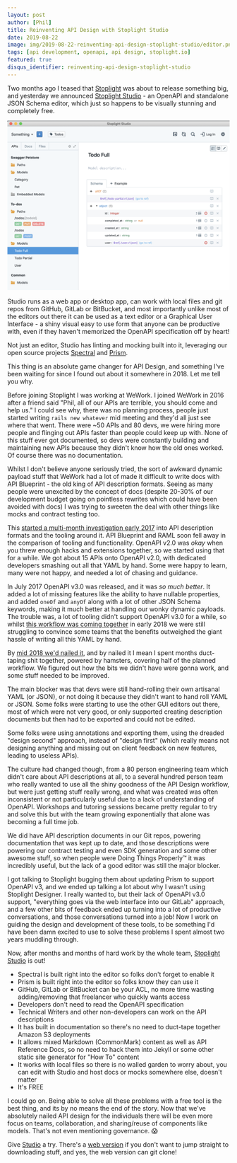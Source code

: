 ```yaml
---
layout: post
author: [Phil]
title: Reinventing API Design with Stoplight Studio
date: 2019-08-22
image: img/2019-08-22-reinventing-api-design-stoplight-studio/editor.png
tags: [api development, openapi, api design, stoplight.io]
featured: true
disqus_identifier: reinventing-api-design-stoplight-studio
---
```


Two months ago I teased that [Stoplight](http://stoplight.io/) was about to release something big, and yesterday we announced [Stoplight Studio](http://stoplight.io/studio) - an OpenAPI and standalone JSON Schema editor, which just so happens to be visually stunning and completely free.

![](img/2019-08-22-reinventing-api-design-stoplight-studio/editor.png)

Studio runs as a web app or desktop app, can work with local files and git repos from GitHub, GitLab or BitBucket, and most importantly unlike most of the editors out there it can be used as a text editor or a Graphical User Interface - a shiny visual easy to use form that anyone can be productive with, even if they haven't memorized the OpenAPI specification off by heart!

Not just an editor, Studio has linting and mocking built into it, leveraging our open source projects [Spectral](https://stoplight.io/spectral/) and [Prism](https://stoplight.io/prism/).

This thing is an absolute game changer for API Design, and something I've been waiting for since I found out about it somewhere in 2018. Let me tell you why.

Before joining Stoplight I was working at WeWork. I joined WeWork in 2016 after a friend said "Phil, all of our APIs are terrible, you should come and help us." I could see why, there was no planning process, people just started writing `rails new whatever` mid meeting and they'd all just see where that went. There were ~50 APIs and 80 devs, we were hiring more people and flinging out APIs faster than people could keep up with. None of this stuff ever got documented, so devs were constantly building and maintaining new APIs because they didn't know how the old ones worked. Of course there was no documentation.

Whilst I don't believe anyone seriously tried, the sort of awkward dynamic payload stuff that WeWork had a lot of made it difficult to write docs with API Blueprint - the old king of API description formats. Seeing as many people were unexcited by the concept of docs (despite 20-30% of our development budget going on pointless rewrites which could have been avoided with docs) I was trying to sweeten the deal with other things like mocks and contract testing too.

This [started a multi-month investigation early 2017](https://phil.tech/api/2017/07/20/my-vision-for-a-perfect-world-in-api-specification/) into API description formats and the tooling around it. API Blueprint and RAML soon fell away in the comparison of tooling and functionality. OpenAPI v2.0 was _okay_ when you threw enough hacks and extensions together, so we started using that for a while. We got about 15 APIs onto OpenAPI v2.0, with dedicated developers smashing out all that YAML by hand. Some were happy to learn, many were not happy, and needed a lot of chasing and guidance.

In July 2017 OpenAPI v3.0 was released, and it was _so much better_. It added a lot of missing features like the ability to have nullable properties, and added `oneOf` and `anyOf` along with a lot of other JSON Schema keywords, making it much better at handling our wonky dynamic payloads. The trouble was, a lot of tooling didn't support OpenAPI v3.0 for a while, so whilst [this workflow was coming together](https://phil.tech/api/2018/03/01/api-specification-workflow-matures/) in early 2018 we were still struggling to convince some teams that the benefits outweighed the giant hassle of writing all this YAML by hand.

By [mid 2018 we'd nailed it](https://apisyouwonthate.com/blog/weworks-api-specification-workflow), and by nailed it I mean I spent months duct-taping shit together, powered by hamsters, covering half of the planned workflow. We figured out how the bits we didn't have were gonna work, and some stuff needed to be improved.

The main blocker was that devs were still hand-rolling their own artisanal YAML (or JSON), or not doing it because they didn't want to hand roll YAML or JSON. Some folks were starting to use the other GUI editors out there, most of which were not very good, or only supported creating description documents but then had to be exported and could not be edited. 

Some folks were using annotations and exporting them, using the dreaded "design second" approach, instead of "design first" (which really means not designing anything and missing out on client feedback on new features, leading to useless APIs).

The culture had changed though, from a 80 person engineering team which didn't care about API descriptions at all, to a several hundred person team who really wanted to use all the shiny goodness of the API Design workflow, but were just getting stuff really wrong, and what was created was often inconsistent or not particularly useful due to a lack of understanding of OpenAPI. Workshops and tutoring sessions became pretty regular to try and solve this but with the team growing exponentially that alone was becoming a full time job.

We did have API description documents in our Git repos, powering documentation that was kept up to date, and those descriptions were powering our contract testing and even SDK generation and some other awesome stuff, so when people were Doing Things Properly™️ it was incredibly useful, but the lack of a good editor was still the major blocker.

I got talking to Stoplight bugging them about updating Prism to support OpenAPI v3, and we ended up talking a lot about why I wasn't using Stoplight Designer. I really wanted to, but their lack of OpenAPI v3.0 support, "everything goes via the web interface into our GitLab" approach, and a few other bits of feedback ended up turning into a lot of productive conversations, and those conversations turned into a job! Now I work on guiding the design and development of these tools, to be something I'd have been damn excited to use to solve these problems I spent almost two years muddling through.

Now, after months and months of hard work by the whole team, [Stoplight Studio](https://stoplight.io/studio) is out! 

- Spectral is built right into the editor so folks don't forget to enable it
- Prism is built right into the editor so folks know they can use it
- GitHub, GitLab or BitBucket can be your ACL, no more time wasting adding/removing that freelancer who quickly wants access
- Developers don't need to read the OpenAPI specification
- Technical Writers and other non-developers can work on the API descriptions
- It has built in documentation so there's no need to duct-tape together Amazon S3 deployments
- It allows mixed Markdown (CommonMark) content as well as API Reference Docs, so no need to hack them into Jekyll or some other static site generator for "How To" content
- It works with local files so there is no walled garden to worry about, you can edit with Studio and host docs or mocks somewhere else, doesn't matter
- It's FREE

I could go on. Being able to solve all these problems with a free tool is the best thing, and its by no means the end of the story. Now that we've absolutely nailed API design for the individuals there will be even more focus on teams, collaboration, and sharing/reuse of components like models. That's not even mentioning governance. 😱

Give [Studio](https://stoplight.io/studio) a try. There's a [web version](https://stoplight.io/p/studio) if you don't want to jump straight to downloading stuff, and yes, the web version can git clone!
